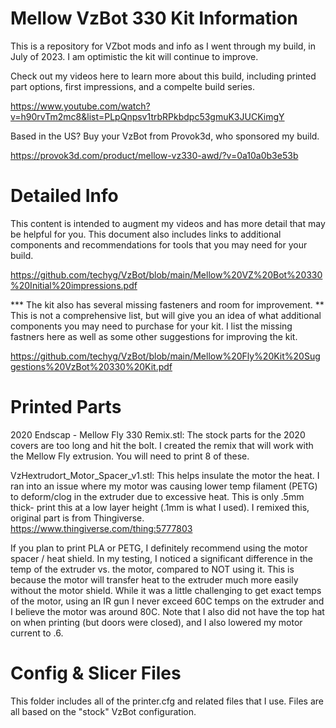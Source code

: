 # Mellow VzBot 330 Kit Information

This is a repository for VZbot mods and info as I went through my build, in July of 2023. I am optimistic the kit will continue to improve. 

Check out my videos here to learn more about this build, including printed part options, first impressions, and a compelte build series. 

https://www.youtube.com/watch?v=h90rvTm2mc8&list=PLpQnpsv1trbRPkbdpc53gmuK3JUCKimgY

Based in the US? Buy your VzBot from Provok3d, who sponsored my build.

https://provok3d.com/product/mellow-vz330-awd/?v=0a10a0b3e53b

# Detailed Info

This content is intended to augment my videos and has more detail that may be helpful for you. This document also includes links to additional components and recommendations for tools that you may need for your build. 

https://github.com/techyg/VzBot/blob/main/Mellow%20VZ%20Bot%20330%20Initial%20impressions.pdf

*** The kit also has several missing fasteners and room for improvement. ** This is not a comprehensive list, but will give you an idea of what additional components you may need to purchase for your kit. I list the missing fastners here as well as some other suggestions for improving the kit.

https://github.com/techyg/VzBot/blob/main/Mellow%20Fly%20Kit%20Suggestions%20VzBot%20330%20Kit.pdf

# Printed Parts

2020 Endscap - Mellow Fly 330 Remix.stl: The stock parts for the 2020 covers are too long and hit the bolt. I created the remix that will work with the Mellow Fly extrusion. You will need to print 8 of these.

VzHextrudort_Motor_Spacer_v1.stl: This helps insulate the motor the heat. I ran into an issue where my motor was causing lower temp filament (PETG) to deform/clog in the extruder due to excessive heat. This is only .5mm thick- print this at a low layer height (.1mm is what I used). I remixed this, original part is from Thingiverse. https://www.thingiverse.com/thing:5777803

If you plan to print PLA or PETG, I definitely recommend using the motor spacer / heat shield. In my testing, I noticed a significant difference in the temp of the extruder vs. the motor, compared to NOT using it. This is because the motor will transfer heat to the extruder much more easily without the motor shield. While it was a little challenging to get exact temps of the motor, using an IR gun I never exceed 60C temps on the extruder and I believe the motor was around 80C. Note that I also did not have the top hat on when printing (but doors were closed), and I also lowered my motor current to .6. 

# Config & Slicer Files

This folder includes all of the printer.cfg and related files that I use. Files are all based on the "stock" VzBot configuration. 

   
